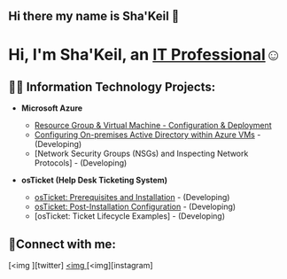 ## Hi there my name is Sha'Keil 👋

<h1>Hi, I'm Sha'Keil, an <a href="https://linkedin.com/in/Josh">IT Professional</a>☺</h1>

<h2>👨‍💻 Information Technology Projects:</h2>

- <b>Microsoft Azure</b>
  - [Resource Group & Virtual Machine - Configuration & Deployment](https://github.com/shakdavis/virtualmachinesconfig)
  - [Configuring On-premises Active Directory within Azure VMs](https://github.com/shakdavis/activedirectory-config) - (Developing)
  - [Network Security Groups (NSGs) and Inspecting Network Protocols] - (Developing)

    
- <b>osTicket (Help Desk Ticketing System)</b>
  - [osTicket: Prerequisites and Installation](https://github.com/joshmadakorcc/osticket-prereqs) - (Developing)
  - [osTicket: Post-Installation Configuration](https://github.com/joshmadakorcc/post-install-config) - (Developing)
  - [osTicket: Ticket Lifecycle Examples] - (Developing)


<h2>🤳Connect with me:</h2>

[<img ][twitter]
[<img ][linkedin]
[<img][instagram]

 
[linkedin]: https://linkedin.com/in/sha’keil-davis-2b4230281

